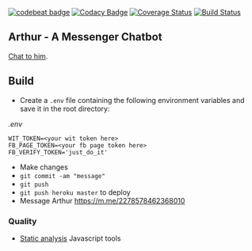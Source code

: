 [![codebeat badge](https://codebeat.co/badges/ba2fcc99-7d37-4d4a-b639-b8745b3381cb)](https://codebeat.co/projects/github-com-harrymt-habit-reward-chatbot-master)
[![Codacy Badge](https://api.codacy.com/project/badge/Grade/dee0a3c7a16a4276b47c27751959c6a6)](https://www.codacy.com/app/harrymt/habit-reward-chatbot?utm_source=github.com&amp;utm_medium=referral&amp;utm_content=harrymt/habit-reward-chatbot&amp;utm_campaign=Badge_Grade)
[![Coverage Status](https://coveralls.io/repos/github/harrymt/habit-reward-chatbot/badge.svg?branch=master)](https://coveralls.io/github/harrymt/habit-reward-chatbot?branch=master)
[![Build Status](https://travis-ci.org/harrymt/habit-reward-chatbot.svg?branch=master)](https://travis-ci.org/harrymt/habit-reward-chatbot)

## Arthur - A Messenger Chatbot

[Chat to him](https://m.me/2278578462368010).


## Build

- Create a `.env` file containing the following environment variables and save it in the root directory:

*.env*
```
WIT_TOKEN=<your wit token here>
FB_PAGE_TOKEN=<your fb page token here>
FB_VERIFY_TOKEN='just_do_it'
```

- Make changes
- `git commit -am "message"`
- `git push`
- `git push heroku master` to deploy
- Message Arthur https://m.me/2278578462368010

### Quality

- [Static analysis](https://github.com/mre/awesome-static-analysis#javascript) Javascript tools

